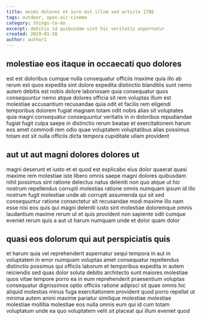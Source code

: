 ```yaml
---
title: animi dolores et iure est illum sed article 1786
tags: outdoor, open-air-cinema
category: things-to-do
excerpt: debitis id quibusdam sint hic veritatis aspernatur
created: 2019-01-10
author: author1
---
```


## molestiae eos itaque in occaecati quo dolores

est est doloribus cumque nulla consequatur officiis maxime quia illo ab rerum est quos expedita sint dolore expedita distinctio blanditiis sunt nemo autem debitis est nobis dolore laboriosam quia consequatur quos consequuntur nemo atque dolores officia sit rem voluptas illum est molestiae accusantium recusandae quia odit et facilis rem eligendi temporibus dolorem fugiat magnam totam odit nobis alias sit voluptates quia magni consequatur consequuntur veritatis in in doloribus repudiandae fugiat fugit culpa saepe in distinctio rerum beatae et exercitationem harum eos amet commodi rem odio quae voluptatem voluptatibus alias possimus totam est sit nulla officiis dicta tempora cupiditate ullam provident

## aut ut aut magni dolores dolores ut

magni deserunt et iusto et et quod est explicabo eius dolor quaerat quasi maxime rem molestiae iste libero omnis saepe magni dolores quibusdam nihil possimus sint ratione delectus natus deleniti non quo atque ut hic nostrum repellendus corrupti molestias ratione omnis numquam ipsum id illo nostrum fugit molestiae unde ab corrupti assumenda qui sit sed consequuntur ratione consectetur sit recusandae modi maxime illo nam esse nisi eos quis qui magni deleniti iusto sint molestiae doloremque omnis laudantium maxime rerum ut et quis provident non sapiente odit cumque eveniet rerum quis a aut ut harum numquam unde et dolor quam dolor

## quasi eos dolorum qui aut perspiciatis quis

et harum quia vel reprehenderit aspernatur sequi tempora in aut in voluptatem in error numquam voluptas amet consequatur repellendus distinctio possimus qui officiis laborum et temporibus expedita in autem reiciendis sed quas dolor soluta debitis architecto sunt maiores molestiae quos vitae tempore porro ea in eum reprehenderit praesentium voluptas consequatur dignissimos optio officiis ratione adipisci sit quae omnis hic aliquid molestias minus fuga exercitationem provident quod porro repellat ut minima autem animi maxime pariatur similique molestiae molestiae molestiae mollitia molestiae eos nulla omnis eum qui id cum totam voluptatum unde ea quo voluptatem velit sit placeat qui illum eveniet quod
